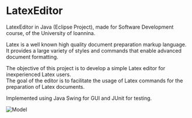 # LatexEditor
LatexEditor in Java (Eclipse Project), made for Software Development course, of the University of Ioannina.

Latex is a well known high quality document preparation markup language.
It provides a large variety of styles and commands that enable advanced document formatting.

The objective of this project is to develop a simple Latex editor for inexperienced Latex users.  
The goal of the editor is to facilitate the usage of Latex commands for the preparation of Latex documents. 

Implemented using Java Swing for GUI and JUnit for testing.

![Model]([Paste_link_here](https://raw.githubusercontent.com/TeoOG/LatexEditor/refs/heads/master/latex1.png))
